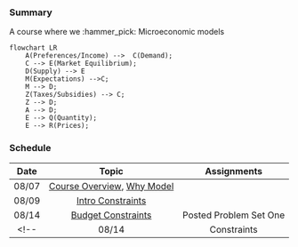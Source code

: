 ### **Summary**

A course where we :hammer_pick: Microeconomic models 

``` mermaid
flowchart LR
    A(Preferences/Income) -->  C(Demand);
    C --> E(Market Equilibrium);
    D(Supply) --> E
    M(Expectations) -->C;
    M --> D;
    Z(Taxes/Subsidies) --> C;
    Z --> D;
    A --> D;
    E --> Q(Quantity);
    E --> R(Prices);
```

### **Schedule**

| Date      | Topic | Assignments| 
| :----:      |    :----:   |       :----:  | 
| 08/07      | [Course Overview](overview/overview.md), [Why Model](./chapters/why_model.md) |  |
| 08/09   | [Intro Constraints](./chapters/constraints/constraints_overview.md) |  |
| 08/14   | [Budget Constraints](./chapters/constraints/budget_constraints.md) | Posted Problem Set One |
<!-- | 08/14   | Constraints |  | |  -->
